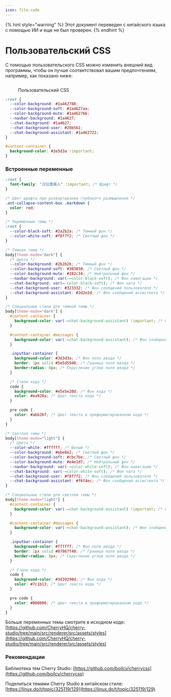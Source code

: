 ```yaml
---
icon: file-code
---
```


{% hint style="warning" %}
Этот документ переведен с китайского языка с помощью ИИ и еще не был проверен.
{% endhint %}

# Пользовательский CSS

С помощью пользовательского CSS можно изменить внешний вид программы, чтобы он лучше соответствовал вашим предпочтениям, например, как показано ниже:

<figure><img src="../../.gitbook/assets/telegram-cloud-photo-size-5-6311935435315724879-y.jpg" alt=""><figcaption><p>Пользовательский CSS</p></figcaption></figure>

```css
:root {
  --color-background: #1a462788;
  --color-background-soft: #1a4627aa;
  --color-background-mute: #1a462766;
  --navbar-background: #1a4627;
  --chat-background: #1a4627;
  --chat-background-user: #28b561;
  --chat-background-assistant: #1a462722;
}

#content-container {
  background-color: #2e5d3a !important;
}
```

### Встроенные переменные

```css
:root {
  font-family: "汉仪唐美人" !important; /* Шрифт */
}

/* Цвет шрифта при развертывании глубокого размышления */
.ant-collapse-content-box .markdown {
  color: red;
}

/* Переменные темы */
:root {
  --color-black-soft: #2a2b2a; /* Темный фон */
  --color-white-soft: #f8f7f2; /* Светлый фон */
}

/* Темная тема */
body[theme-mode="dark"] {
  /* Цвета */
  --color-background: #2b2b2b; /* Темный фон */
  --color-background-soft: #303030; /* Светлый фон */
  --color-background-mute: #282c34; /* Нейтральный фон */
  --navbar-background: var(-–color-black-soft); /* Фон навигации */
  --chat-background: var(–-color-black-soft); /* Фон чата */
  --chat-background-user: #323332; /* Фон сообщений пользователя */
  --chat-background-assistant: #2d2e2d; /* Фон сообщений ассистента */
}

/* Специальные стили для темной темы */
body[theme-mode="dark"] {
  #content-container {
    background-color: var(-–chat-background-assistant) !important; /* Фон контейнера контента */
  }

  #content-container #messages {
    background-color: var(-–chat-background-assistant); /* Фон сообщений */
  }

  .inputbar-container {
    background-color: #3d3d3a; /* Фон поля ввода */
    border: 1px solid #5e5d5940; /* Граница поля ввода */
    border-radius: 8px; /* Скругление углов поля ввода */
  }

  /* Стили кода */
  code {
    background-color: #e5e5e20d; /* Фон кода */
    color: #ea928a; /* Цвет текста кода */
  }

  pre code {
    color: #abb2bf; /* Цвет текста в преформатированном коде */
  }
}

/* Светлая тема */
body[theme-mode="light"] {
  /* Цвета */
  --color-white: #ffffff; /* Белый */
  --color-background: #ebe8e2; /* Светлый фон */
  --color-background-soft: #cbc7be; /* Светлый фон */
  --color-background-mute: #e4e1d7; /* Нейтральный фон */
  --navbar-background: var(-–color-white-soft); /* Фон навигации */
  --chat-background: var(-–color-white-soft); /* Фон чата */
  --chat-background-user: #f8f7f2; /* Фон сообщений пользователя */
  --chat-background-assistant: #f6f4ec; /* Фон сообщений ассистента */
}

/* Специальные стили для светлой темы */
body[theme-mode="light"] {
  #content-container {
    background-color: var(-–chat-background-assistant) !important; /* Фон контейнера контента */
  }

  #content-container #messages {
    background-color: var(-–chat-background-assistant); /* Фон сообщений */
  }

  .inputbar-container {
    background-color: #ffffff; /* Фон поля ввода */
    border: 1px solid #87867f40; /* Граница поля ввода */
    border-radius: 8px; /* Скругление углов поля ввода */
  }

  /* Стили кода */
  code {
    background-color: #3d39290d; /* Фон кода */
    color: #7c1b13; /* Цвет текста кода */
  }

  pre code {
    color: #000000; /* Цвет текста в преформатированном коде */
  }
}
```

Больше переменных темы смотрите в исходном коде: [https://github.com/CherryHQ/cherry-studio/tree/main/src/renderer/src/assets/styles](https://github.com/CherryHQ/cherry-studio/tree/main/src/renderer/src/assets/styles)

### Рекомендации

Библиотека тем Cherry Studio: [https://github.com/boilcy/cherrycss](https://github.com/boilcy/cherrycss)

Поделиться темами Cherry Studio в китайском стиле: [https://linux.do/t/topic/325119/129](https://linux.do/t/topic/325119/129)